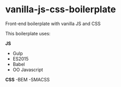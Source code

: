 # vanilla-js-css-boilerplate
Front-end boilerplate with vanilla JS and CSS

This boilerplate uses:

**JS**
- Gulp
- ES2015
- Babel 
- OO Javascript

**CSS**
-BEM
-SMACSS
